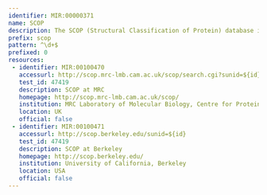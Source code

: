 ```yaml
---
identifier: MIR:00000371
name: SCOP
description: The SCOP (Structural Classification of Protein) database is a comprehensive ordering of all proteins of known structure according to their evolutionary, functional and structural relationships. The basic classification unit is the protein domain. Domains are hierarchically classified into species, proteins, families, superfamilies, folds, and classes.
prefix: scop
pattern: ^\d+$
prefixed: 0
resources:
 - identifier: MIR:00100470
   accessurl: http://scop.mrc-lmb.cam.ac.uk/scop/search.cgi?sunid=${id}
   test_id: 47419
   description: SCOP at MRC
   homepage: http://scop.mrc-lmb.cam.ac.uk/scop/
   institution: MRC Laboratory of Molecular Biology, Centre for Protein Engineering, Hills Road, Cambridge
   location: UK
   official: false
 - identifier: MIR:00100471
   accessurl: http://scop.berkeley.edu/sunid=${id}
   test_id: 47419
   description: SCOP at Berkeley
   homepage: http://scop.berkeley.edu/
   institution: University of California, Berkeley
   location: USA
   official: false
---
```

